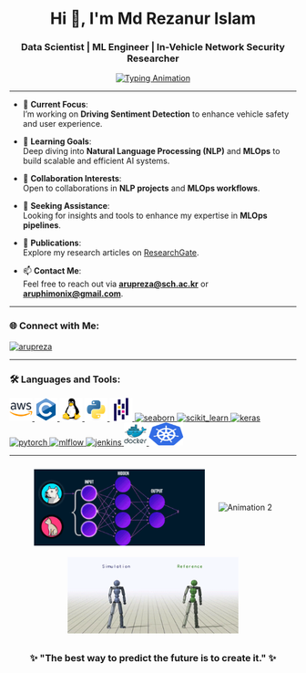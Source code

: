 <h1 align="center">Hi 👋, I'm Md Rezanur Islam</h1>
<h3 align="center">Data Scientist | ML Engineer | In-Vehicle Network Security Researcher</h3>

<p align="center">
  <a href="https://github.com/Arupreza">
    <img src="https://readme-typing-svg.demolab.com?font=Fira+Code&size=18&duration=4000&pause=1000&color=1A73E8&center=true&vCenter=true&width=800&lines=I+am+passionate+about+harnessing+the+power+of+Artificial+Intelligence.;With+a+background+in+in-vehicle+network+security+and+Machine+Learning.;My+work+spans+driving+behavior+analysis,+anomaly+detection,+and+NLP,;Computer+Vision,+and+in-vehicle+network+data+analysis." alt="Typing Animation" />
  </a>
</p>

---

- 🔭 **Current Focus**:  
  I’m working on **Driving Sentiment Detection** to enhance vehicle safety and user experience.

- 🌱 **Learning Goals**:  
  Deep diving into **Natural Language Processing (NLP)** and **MLOps** to build scalable and efficient AI systems.

- 👯 **Collaboration Interests**:  
  Open to collaborations in **NLP projects** and **MLOps workflows**.

- 🤝 **Seeking Assistance**:  
  Looking for insights and tools to enhance my expertise in **MLOps pipelines**.

- 📝 **Publications**:  
  Explore my research articles on [ResearchGate](https://www.researchgate.net/profile/Md-Islam-1381).

- 📫 **Contact Me**:  
  Feel free to reach out via **arupreza@sch.ac.kr** or **aruphimonix@gmail.com**.

---

<h3 align="left">🌐 Connect with Me:</h3>
<p align="left">
  <a href="https://linkedin.com/in/arupreza" target="blank">
    <img align="center" src="https://raw.githubusercontent.com/rahuldkjain/github-profile-readme-generator/master/src/images/icons/Social/linked-in-alt.svg" alt="arupreza" height="30" width="40" />
  </a>
</p>

---

<h3 align="left">🛠️ Languages and Tools:</h3>
<p align="left"> 
  <a href="https://aws.amazon.com" target="_blank" rel="noreferrer"> 
    <img src="https://raw.githubusercontent.com/devicons/devicon/master/icons/amazonwebservices/amazonwebservices-original-wordmark.svg" alt="aws" width="40" height="40"/> 
  </a> 
  <a href="https://www.cprogramming.com/" target="_blank" rel="noreferrer"> 
    <img src="https://raw.githubusercontent.com/devicons/devicon/master/icons/c/c-original.svg" alt="c" width="40" height="40"/> 
  </a> 
  <a href="https://www.linux.org/" target="_blank" rel="noreferrer"> 
    <img src="https://raw.githubusercontent.com/devicons/devicon/master/icons/linux/linux-original.svg" alt="linux" width="40" height="40"/> 
  </a> 
  <a href="https://www.python.org" target="_blank" rel="noreferrer"> 
    <img src="https://raw.githubusercontent.com/devicons/devicon/master/icons/python/python-original.svg" alt="python" width="40" height="40"/> 
  </a> 
  <a href="https://pandas.pydata.org/" target="_blank" rel="noreferrer"> 
    <img src="https://raw.githubusercontent.com/devicons/devicon/master/icons/pandas/pandas-original.svg" alt="pandas" width="40" height="40"/> 
  </a> 
  <a href="https://seaborn.pydata.org/" target="_blank" rel="noreferrer"> 
    <img src="https://seaborn.pydata.org/_images/logo-mark-lightbg.svg" alt="seaborn" width="40" height="40"/> 
  </a> 
  <a href="https://scikit-learn.org/" target="_blank" rel="noreferrer"> 
    <img src="https://upload.wikimedia.org/wikipedia/commons/0/05/Scikit_learn_logo_small.svg" alt="scikit_learn" width="40" height="40"/> 
  </a> 
    <a href="https://keras.io/" target="_blank" rel="noreferrer"> 
    <img src="https://upload.wikimedia.org/wikipedia/commons/a/ae/Keras_logo.svg" alt="keras" width="40" height="40"/> 
  </a>
  <a href="https://pytorch.org/" target="_blank" rel="noreferrer"> 
    <img src="https://www.vectorlogo.zone/logos/pytorch/pytorch-icon.svg" alt="pytorch" width="40" height="40"/> 
  </a> 
  <a href="https://mlflow.org/" target="_blank" rel="noreferrer"> 
    <img src="https://github.com/mlflow/mlflow/blob/master/docs/source/_static/images/logos/mlflow-logo.svg" alt="mlflow" width="40" height="40"/> 
  </a> 
  <a href="https://www.jenkins.io/" target="_blank" rel="noreferrer"> 
    <img src="https://www.jenkins.io/images/logos/jenkins/jenkins.svg" alt="jenkins" width="40" height="40"/> 
  </a> 
  <a href="https://www.docker.com/" target="_blank" rel="noreferrer"> 
    <img src="https://raw.githubusercontent.com/devicons/devicon/master/icons/docker/docker-original-wordmark.svg" alt="docker" width="40" height="40"/> 
  </a> 
  <a href="https://kubernetes.io/" target="_blank" rel="noreferrer"> 
    <img src="https://raw.githubusercontent.com/kubernetes/kubernetes/master/logo/logo.svg" alt="kubernetes" width="60" height="40"/> 
  </a>
</p>

---

<div align="center">
  <img src="https://raw.githubusercontent.com/Arupreza/Arupreza/main/Anim2.gif" alt="Animation 1" width="300" style="vertical-align: middle; margin: 10px;" />
  <img src="https://raw.githubusercontent.com/Arupreza/Arupreza/main/depthwise-separable-convolution-animation-3x3-kernel.gif" alt="Animation 2" width="245" style="vertical-align: middle; margin: 10px;" />
   <img src="https://raw.githubusercontent.com/Arupreza/Arupreza/main/Rein.gif" alt="Animation 2" width="300" style="vertical-align: middle; margin: 10px;" />
</div>



<h3 align="center">✨ "The best way to predict the future is to create it." ✨</h3>
